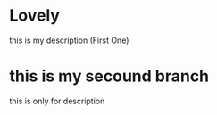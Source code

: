 # Lovely
this is my description (First One)

# this is my secound branch
this is only for description
